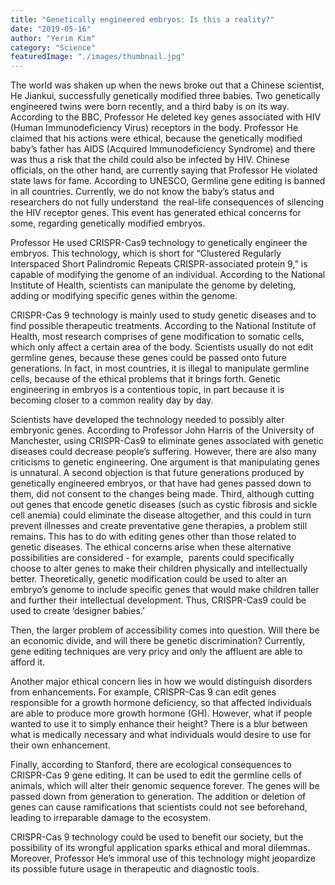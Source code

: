 ```yaml
---
title: "Genetically engineered embryos: Is this a reality?"
date: "2019-05-16"
author: "Yerim Kim"
category: "Science"
featuredImage: "./images/thumbnail.jpg"
---
```


The world was shaken up when the news broke out that a Chinese scientist, He Jiankui, successfully genetically modified three babies. Two genetically engineered twins were born recently, and a third baby is on its way. According to the BBC, Professor He deleted key genes associated with HIV (Human Immunodeficiency Virus) receptors in the body. Professor He claimed that his actions were ethical, because the genetically modified baby’s father has AIDS (Acquired Immunodeficiency Syndrome) and there was thus a risk that the child could also be infected by HIV. Chinese officials, on the other hand, are currently saying that Professor He violated state laws for fame. According to UNESCO, Germline gene editing is banned in all countries. Currently, we do not know the baby’s status and researchers do not fully understand  the real-life consequences of silencing the HIV receptor genes. This event has generated ethical concerns for some, regarding genetically modified embryos.

Professor He used CRISPR-Cas9 technology to genetically engineer the embryos. This technology, which is short for “Clustered Regularly Interspaced Short Palindromic Repeats CRISPR-associated protein 9,” is capable of modifying the genome of an individual. According to the National Institute of Health, scientists can manipulate the genome by deleting, adding or modifying specific genes within the genome.

CRISPR-Cas 9 technology is mainly used to study genetic diseases and to find possible therapeutic treatments. According to the National Institute of Health, most research comprises of gene modification to somatic cells, which only affect a certain area of the body. Scientists usually do not edit germline genes, because these genes could be passed onto future generations. In fact, in most countries, it is illegal to manipulate germline cells, because of the ethical problems that it brings forth. Genetic engineering in embryos is a contentious topic, in part because it is becoming closer to a common reality day by day.

Scientists have developed the technology needed to possibly alter embryonic genes. According to Professor John Harris of the University of Manchester, using CRISPR-Cas9 to eliminate genes associated with genetic diseases could decrease people’s suffering. However, there are also many criticisms to genetic engineering. One argument is that manipulating genes is unnatural. A second objection is that future generations produced by genetically engineered embryos, or that have had genes passed down to them, did not consent to the changes being made. Third, although cutting out genes that encode genetic diseases (such as cystic fibrosis and sickle cell anemia) could eliminate the disease altogether, and this could in turn prevent illnesses and create preventative gene therapies, a problem still remains. This has to do with editing genes other than those related to genetic diseases. The ethical concerns arise when these alternative possibilities are considered - for example,  parents could specifically choose to alter genes to make their children physically and intellectually better. Theoretically, genetic modification could be used to alter an embryo’s genome to include specific genes that would make children taller and further their intellectual development. Thus, CRISPR-Cas9 could be used to create ‘designer babies.’

Then, the larger problem of accessibility comes into question. Will there be an economic divide, and will there be genetic discrimination? Currently, gene editing techniques are very pricy and only the affluent are able to afford it.

Another major ethical concern lies in how we would distinguish disorders from enhancements. For example, CRISPR-Cas 9 can edit genes responsible for a growth hormone deficiency, so that affected individuals are able to produce more growth hormone (GH). However, what if people wanted to use it to simply enhance their height? There is a blur between what is medically necessary and what individuals would desire to use for their own enhancement.

Finally, according to Stanford, there are ecological consequences to CRISPR-Cas 9 gene editing. It can be used to edit the germline cells of animals, which will alter their genomic sequence forever. The genes will be passed down from generation to generation. The addition or deletion of genes can cause ramifications that scientists could not see beforehand, leading to irreparable damage to the ecosystem.

CRISPR-Cas 9 technology could be used to benefit our society, but the possibility of its wrongful application sparks ethical and moral dilemmas. Moreover, Professor He’s immoral use of this technology might jeopardize its possible future usage in therapeutic and diagnostic tools.
